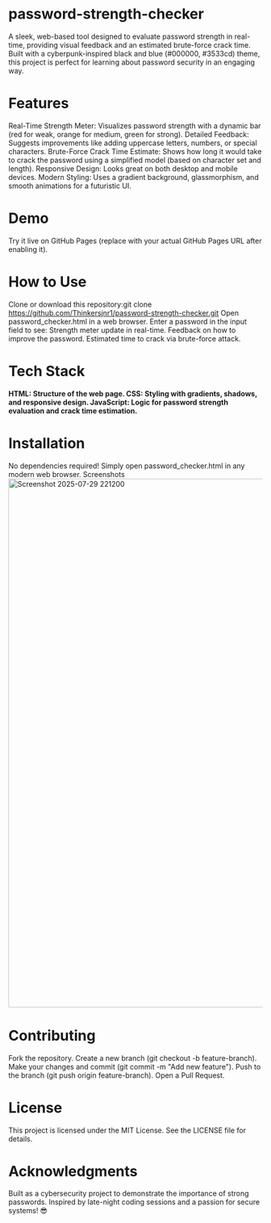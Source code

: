 # password-strength-checker
A sleek, web-based tool designed to evaluate password strength in real-time, providing visual feedback and an estimated brute-force crack time. Built with a cyberpunk-inspired black and blue (#000000, #3533cd) theme, this project is perfect for learning about password security in an engaging way.
# Features
Real-Time Strength Meter: Visualizes password strength with a dynamic bar (red for weak, orange for medium, green for strong).
Detailed Feedback: Suggests improvements like adding uppercase letters, numbers, or special characters.
Brute-Force Crack Time Estimate: Shows how long it would take to crack the password using a simplified model (based on character set and length).
Responsive Design: Looks great on both desktop and mobile devices.
Modern Styling: Uses a gradient background, glassmorphism, and smooth animations for a futuristic UI.
# Demo
Try it live on GitHub Pages (replace with your actual GitHub Pages URL after enabling it).
# How to Use

Clone or download this repository:git clone https://github.com/Thinkersjnr1/password-strength-checker.git
Open password_checker.html in a web browser.
Enter a password in the input field to see:
Strength meter update in real-time.
Feedback on how to improve the password.
Estimated time to crack via brute-force attack.

# Tech Stack

**HTML: Structure of the web page.
CSS: Styling with gradients, shadows, and responsive design.
JavaScript: Logic for password strength evaluation and crack time estimation.**

# Installation
No dependencies required! Simply open password_checker.html in any modern web browser.
Screenshots
<img width="1149" height="1048" alt="Screenshot 2025-07-29 221200" src="https://github.com/user-attachments/assets/0a8a7c24-79e4-4bba-9527-8aeb2e954517" />
# Contributing

Fork the repository.
Create a new branch (git checkout -b feature-branch).
Make your changes and commit (git commit -m "Add new feature").
Push to the branch (git push origin feature-branch).
Open a Pull Request.

# License
This project is licensed under the MIT License. See the LICENSE file for details.
# Acknowledgments
Built as a cybersecurity project to demonstrate the importance of strong passwords. Inspired by late-night coding sessions and a passion for secure systems! 😎
